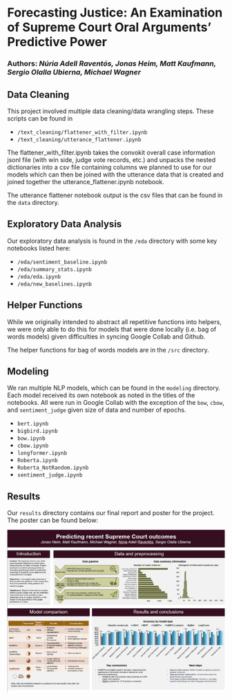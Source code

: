 # Forecasting Justice: An Examination of Supreme Court Oral Arguments’ Predictive Power  

### Authors: *Núria Adell Raventós, Jonas Heim, Matt Kaufmann, Sergio Olalla Ubierna, Michael Wagner*

## Data Cleaning

This project involved multiple data cleaning/data wrangling steps. These scripts can be found in

* `/text_cleaning/flattener_with_filter.ipynb`
* `/text_cleaning/utterance_flattener.ipynb`

The flattener_with_filter.ipynb takes the convokit overall case information jsonl file (with win side, judge vote records, etc.) and unpacks the nested dictionaries into a csv file containing columns we planned to use for our models which can then be joined with the utterance data that is created and joined together the utterance_flattener.ipynb notebook.

The utterance flattener notebook output is the csv files that can be found in the `data` directory.

## Exploratory Data Analysis

Our exploratory data analysis is found in the `/eda` directory with some key notebooks listed here:
* `/eda/sentiment_baseline.ipynb`
* `/eda/summary_stats.ipynb`
* `/eda/eda.ipynb`
* `/eda/new_baselines.ipynb`

## Helper Functions

While we originally intended to abstract all repetitive functions into helpers, we were only able to do this for models that were done locally (i.e. bag of words models) given difficulties in syncing Google Collab and Github.

The helper functions for bag of words models are in the `/src` directory.

## Modeling

We ran multiple NLP models, which can be found in the `modeling` directory. Each model received its own notebook as noted in the titles of the notebooks. All were run in Google Collab with the exception of the `bow`, `cbow`, and `sentiment_judge` given size of data and number of epochs.

* `bert.ipynb`
* `bigbird.ipynb`
* `bow.ipynb`
* `cbow.ipynb`
* `longformer.ipynb`
* `Roberta.ipynb`
* `Roberta_NotRandom.ipynb`
* `sentiment_judge.ipynb`

## Results

Our `results` directory contains our final report and poster for the project. The poster can be found below:

![Results poster](https://github.com/wagnerlmichael/supreme_court_nlp/blob/main/results/poster.jpg)
